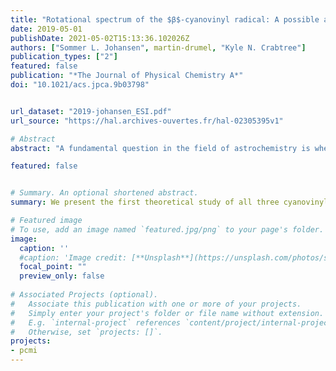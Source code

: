 ```yaml
---
title: "Rotational spectrum of the $β$-cyanovinyl radical: A possible astrophysical N-heterocycle precursor"
date: 2019-05-01
publishDate: 2021-05-02T15:13:36.102026Z
authors: ["Sommer L. Johansen", martin-drumel, "Kyle N. Crabtree"]
publication_types: ["2"]
featured: false
publication: "*The Journal of Physical Chemistry A*"
doi: "10.1021/acs.jpca.9b03798"


url_dataset: "2019-johansen_ESI.pdf"
url_source: "https://hal.archives-ouvertes.fr/hal-02305395v1"

# Abstract
abstract: "A fundamental question in the field of astrochemistry is whether the molecules essential to life originated in the interstellar medium (ISM) and, if so, how they were formed. Nitrogen-containing heterocycles are of particular interest because of their role in biology, but to date no N-heterocycle has been detected in the ISM and it is unclear how and where such species might form. Recently, the β-cyanovinyl radical (HCCHCN) was implicated in the low temperature gas-phase formation of pyridine. While neutral vinyl cyanide (H<sub>2</sub>CCHCN) has been rotationally characterized and detected in the ISM, HCCHCN has not. Here we present the first theoretical study of all three cyanovinyl isomers at the CCSD(T)/ANO1 level of theory and the experimental rotational spectra of cis-and trans-HCCHCN, as well as those of their <sup>15</sup>N isotopologues, from 5 to 75 GHz. The observed spectra are in good agreement with calculations, and provide a basis for further laboratory and astronomical investigations of these radicals."

featured: false


# Summary. An optional shortened abstract.
summary: We present the first theoretical study of all three cyanovinyl isomers at the CCSD(T)/ANO1 level of theory and the experimental rotational spectra of cis-and trans-HCCHCN, as well as those of their <sup>15</sup>N isotopologues, from 5 to 75 GHz.

# Featured image
# To use, add an image named `featured.jpg/png` to your page's folder. 
image:
  caption: ''
  #caption: 'Image credit: [**Unsplash**](https://unsplash.com/photos/s9CC2SKySJM)'
  focal_point: ""
  preview_only: false
  
# Associated Projects (optional).
#   Associate this publication with one or more of your projects.
#   Simply enter your project's folder or file name without extension.
#   E.g. `internal-project` references `content/project/internal-project/index.md`.
#   Otherwise, set `projects: []`.
projects:
- pcmi
---
```


